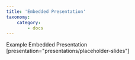 ```yaml
---
title: 'Embedded Presentation'
taxonomy:
    category:
        - docs
---
```


Example Embedded Presentation  
[presentation="presentations/placeholder-slides"]
